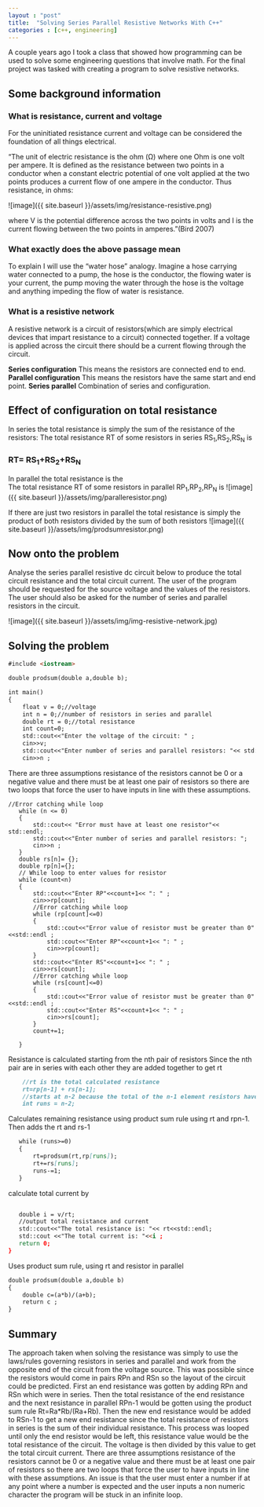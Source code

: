 ```yaml
---
layout : "post" 
title:  "Solving Series Parallel Resistive Networks With C++"
categories : [c++, engineering]
---
```



A couple years ago I  took a class that showed how programming can be used to solve some engineering questions that involve math. For the final project was tasked with creating a program to solve resistive networks.

## Some background information

### What is resistance, current and voltage

For the uninitiated resistance current and voltage can be considered the foundation of all things electrical.

“The unit of electric resistance is the ohm (Ω) where one
Ohm is one volt per ampere. It is defined as the resistance
between two points in a conductor when a constant electric
potential of one volt applied at the two points produces a
current flow of one ampere in the conductor.
Thus resistance, in ohms:

![image]({{ site.baseurl }}/assets/img/resistance-resistive.png)

where V is the potential difference across the two points
in volts and I is the current flowing between the two points
in amperes.”(Bird 2007)

### What exactly does the above passage mean

To explain I will use the “water hose” analogy.
Imagine a hose carrying water connected to a pump, the hose is the conductor, the flowing water is your current, the pump moving the water through the hose is the voltage and anything impeding the flow of water is resistance.

### What is a resistive network

A resistive network is a circuit of resistors(which are simply electrical devices that impart resistance to a circuit) connected together. If a voltage is applied across the circuit there should be a current flowing through the circuit.

**Series configuration**
This means the resistors are connected end to end.
**Parallel configuration**
This means the resistors have the same start and end point.
**Series parallel**
Combination of series and configuration.

## Effect of configuration on total resistance

In series the total resistance is simply the sum of the resistance of the resistors:
The total resistance RT of some resistors in series RS<sub>1</sub>,RS<sub>2</sub>,RS<sub>N</sub> is 

### RT= RS<sub>1</sub>+RS<sub>2</sub>+RS<sub>N</sub>

In parallel the total resistance is the  
The total resistance RT of some resistors in parallel RP<sub>1</sub>,RP<sub>2</sub>,RP<sub>N</sub> is
![image]({{ site.baseurl }}/assets/img/paralleresistor.png)

If there are just two resistors in parallel the total resistance is   simply the product of both resistors divided by the sum of both resistors 
![image]({{ site.baseurl }}/assets/img/prodsumresistor.png)

## Now onto the problem

Analyse the series parallel resistive dc circuit below to produce the total circuit resistance and the total circuit current.
The user of the program should be requested for the source voltage and the values of the resistors.
The user should also be asked for the number of series and parallel resistors in the circuit.

![image]({{ site.baseurl }}/assets/img/img-resistive-network.jpg)

## Solving the problem

```markdown
#include <iostream>

double prodsum(double a,double b);

int main()
{
    float v = 0;//voltage
    int n = 0;//number of resistors in series and parallel
    double rt = 0;//total resistance
    int count=0;
    std::cout<<"Enter the voltage of the circuit: " ;
    cin>>v;
    std::cout<<"Enter number of series and parallel resistors: "<< std::endl;
    cin>>n ;
 ```

 There are three assumptions resistance of the resistors cannot be 0 or a  negative value and there must be at least one pair of resistors so there are two loops that force the user to have inputs in line with these assumptions. 

 ```
 //Error catching while loop
    while (n <= 0)
    {
        std::cout<< "Error must have at least one resistor"<< std::endl;
        std::cout<<"Enter number of series and parallel resistors: ";
        cin>>n ;
    }
    double rs[n]= {};
    double rp[n]={};
    // While loop to enter values for resistor
    while (count<n)
    {
        std::cout<<"Enter RP"<<count+1<< ": " ;
        cin>>rp[count];
        //Error catching while loop
        while (rp[count]<=0)
        {
            std::cout<<"Error value of resistor must be greater than 0"<<std::endl ;
            std::cout<<"Enter RP"<<count+1<< ": " ;
            cin>>rp[count];
        }
        std::cout<<"Enter RS"<<count+1<< ": " ;
        cin>>rs[count];
        //Error catching while loop
        while (rs[count]<=0)
        {
            std::cout<<"Error value of resistor must be greater than 0"<<std::endl ;
            std::cout<<"Enter RS"<<count+1<< ": " ;
            cin>>rs[count];
        }
        count+=1;

    }
 ```

Resistance is calculated starting from the nth pair of resistors
Since the nth pair are in series with each other they are added together to get rt

```markdown
    //rt is the total calculated resistance
    rt=rp[n-1] + rs[n-1];
    //starts at n-2 because the total of the n-1 element resistors have already been computed
    int runs = n-2;

 ```

 Calculates remaining resistance using product sum rule using rt and rpn-1. Then adds the  rt and rs-1

 ```markdown
    while (runs>=0)
    {
        rt=prodsum(rt,rp[runs]);
        rt+=rs[runs];
        runs-=1;
    }
 ```

  calculate total current by 

 ```markdown

    double i = v/rt;
    //output total resistance and current
    std::cout<<"The total resistance is: "<< rt<<std::endl;
    std::cout <<"The total current is: "<<i ;
    return 0;
}
```

Uses product sum rule, using rt and resistor in parallel

```markdown
double prodsum(double a,double b)
{
    double c=(a*b)/(a+b);
    return c ;
}
```

## Summary

The approach taken when solving the resistance was simply to use the laws/rules governing resistors in series and parallel and work from the opposite end of the circuit from the voltage source. This was possible since the resistors would come in pairs RPn and RSn so the layout of the circuit could be predicted. First an end resistance was gotten by adding RPn and RSn which were in series. Then the total resistance of the end resistance  and the next resistance in parallel RPn-1 would be gotten using the product sum rule Rt=Ra*Rb/(Ra+Rb). Then the new end resistance would be added to RSn-1 to get a new end resistance since the total resistance of resistors in series is the sum of their individual resistance. This process was looped until only the end resistor would be left, this resistance value would be the total resistance of the circuit. The voltage is then divided by this value to get the total circuit current. There are three assumptions resistance of the resistors cannot be 0 or a  negative value and there must be at least one pair of resistors so there are two loops that force the user to have inputs in line with these assumptions. An issue is that the user must enter a number if at any point where a number is expected and the user inputs a non numeric character the program will be stuck in an infinite loop.

